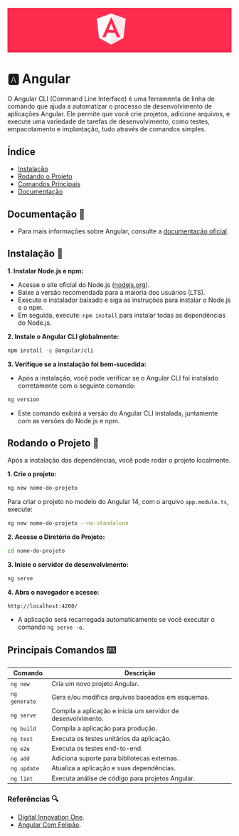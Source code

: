 <p align="center">
  <img src="assets/angular.png">
</p>

# 🅰️ Angular 

O Angular CLI (Command Line Interface) é uma ferramenta de linha de comando que ajuda a automatizar o processo de desenvolvimento de aplicações Angular. Ele permite que você crie projetos, adicione arquivos, e execute uma variedade de tarefas de desenvolvimento, como testes, empacotamento e implantação, tudo através de comandos simples.

## Índice

- [Instalação](#instalação)
- [Rodando o Projeto](#rodando-o-projeto)
- [Comandos Principais](#comandos-principais)
- [Documentação](#documentação)

## Documentação 📄

- Para mais informações sobre Angular, consulte a [documentação oficial](https://angular.dev/overview).

## Instalação 🚀

**1. Instalar Node.js e npm:**

* Acesse o site oficial do Node.js ([nodejs.org](https://nodejs.org/en)).
* Baixe a versão recomendada para a maioria dos usuários (LTS).
* Execute o instalador baixado e siga as instruções para instalar o Node.js e o npm.
* Em seguida, execute: `npm install` para instalar todas as dependências do Node.js.


**2. Instale o Angular CLI globalmente:**

```bash
npm install -g @angular/cli
```

**3. Verifique se a instalação foi bem-sucedida:**

* Após a instalação, você pode verificar se o Angular CLI foi instalado corretamente com o seguinte comando:

```bash
ng version
```
* Este comando exibirá a versão do Angular CLI instalada, juntamente com as versões do Node.js e npm.

## Rodando o Projeto 🚀

Após a instalação das dependências, você pode rodar o projeto localmente.

**1. Crie o projeto:**

```bash
ng new nome-do-projeto
```

Para criar o projeto no modelo do Angular 14, com o arquivo `app.module.ts`, execute:

```bash
ng new nome-do-projeto --no-standalone
```

**2. Acesse o Diretório do Projeto:**

```bash
cd nome-do-projeto
```

**3. Inicie o servidor de desenvolvimento:**

```bash
ng serve
```

**4. Abra o navegador e acesse:**

```
http://localhost:4200/
```

* A aplicação será recarregada automaticamente se você executar o comando `ng serve -o`.

## Principais Comandos ⌨️

| Comando     | Descrição                                                 |
|-------------|-----------------------------------------------------------|
| `ng new`    | Cria um novo projeto Angular.                              |
| `ng generate` | Gera e/ou modifica arquivos baseados em esquemas.       |
| `ng serve`  | Compila a aplicação e inicia um servidor de desenvolvimento. |
| `ng build`  | Compila a aplicação para produção.                         |
| `ng test`   | Executa os testes unitários da aplicação.                  |
| `ng e2e`    | Executa os testes end-to-end.                              |
| `ng add`    | Adiciona suporte para bibliotecas externas.                |
| `ng update` | Atualiza a aplicação e suas dependências.                  |
| `ng lint`   | Executa análise de código para projetos Angular.           |

### Referências 🔍
- [Digital Innovation One](https://web.dio.me/).
- [Angular Com Felipão](https://felipe-aguiar.gitbook.io/angular-v17).
